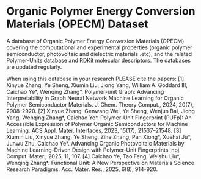 # Organic Polymer Energy Conversion Materials (OPECM) Dataset
A database of Organic Polymer Energy Conversion Materials (OPECM) covering the computational and experimental properties (organic polymer semiconductor, photovoltaic and dielectric materials .etc), and the related Polymer-Units database and RDKit molecular descriptors. The databases are updated regularly.

When using this database in your research PLEASE cite the papers: 
[1] Xinyue Zhang, Ye Sheng, Xiumin Liu, Jiong Yang, William A. Goddard III, Caichao Ye*, Wenqing Zhang*. Polymer-unit Graph: Advancing Interpretability in Graph Neural Network Machine Learning for Organic Polymer Semiconductor Materials. J. Chem. Theory Comput., 2024, 20(7), 2908-2920. 
[2] Xinyue Zhang, Genwang Wei, Ye Sheng, Wenjun Bai, Jiong Yang, Wenqing Zhang*, Caichao Ye*. Polymer-Unit Fingerprint (PUFp): An Accessible Expression of Polymer Organic Semiconductors for Machine Learning. ACS Appl. Mater. Interfaces, 2023, 15(17), 21537–21548. 
[3] Xiumin Liu, Xinyue Zhang, Ye Sheng, Zihe Zhang, Pan Xiong*, Xuehai Ju*, Junwu Zhu, Caichao Ye*. Advancing Organic Photovoltaic Materials by Machine Learning-Driven Design with Polymer-Unit Fingerprints. npj Comput. Mater., 2025, 11, 107.
[4] Caichao Ye, Tao Feng, Weishu Liu*, Wenqing Zhang*. Functional Unit: A New Perspective on Materials Science Research Paradigms. Acc. Mater. Res., 2025, 6(8), 914-920.
